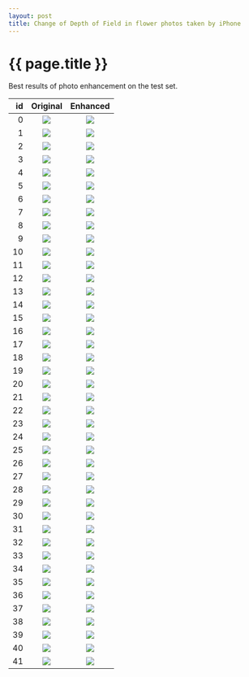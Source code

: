 ```yaml
---
layout: post
title: Change of Depth of Field in flower photos taken by iPhone
---
```

{{ page.title }}
================

Best results of photo enhancement on the test set.

| id | Original | Enhanced |
|---:|:---------:|:----------:|
| 0 | ![]({{site.baseurl}}/images/iphone-to-dslr-flower/test/real_A/c1.staticflickr.com-1-763-32581865124_8e80b0e0f2.jpg) | ![]({{site.baseurl}}/images/iphone-to-dslr-flower/test/fake_B/c1.staticflickr.com-1-763-32581865124_8e80b0e0f2.jpg) | 
| 1 | ![]({{site.baseurl}}/images/iphone-to-dslr-flower/test/real_A/c1.staticflickr.com-3-2887-33395034491_d9f2338994.jpg) | ![]({{site.baseurl}}/images/iphone-to-dslr-flower/test/fake_B/c1.staticflickr.com-3-2887-33395034491_d9f2338994.jpg) | 
| 2 | ![]({{site.baseurl}}/images/iphone-to-dslr-flower/test/real_A/c1.staticflickr.com-3-2910-33041518530_d28ea76c05.jpg) | ![]({{site.baseurl}}/images/iphone-to-dslr-flower/test/fake_B/c1.staticflickr.com-3-2910-33041518530_d28ea76c05.jpg) | 
| 3 | ![]({{site.baseurl}}/images/iphone-to-dslr-flower/test/real_A/c1.staticflickr.com-3-2822-33504455386_52a3077ac8.jpg) | ![]({{site.baseurl}}/images/iphone-to-dslr-flower/test/fake_B/c1.staticflickr.com-3-2822-33504455386_52a3077ac8.jpg) | 
| 4 | ![]({{site.baseurl}}/images/iphone-to-dslr-flower/test/real_A/c1.staticflickr.com-3-2806-33098149442_354c2f26ed.jpg) | ![]({{site.baseurl}}/images/iphone-to-dslr-flower/test/fake_B/c1.staticflickr.com-3-2806-33098149442_354c2f26ed.jpg) | 
| 5 | ![]({{site.baseurl}}/images/iphone-to-dslr-flower/test/real_A/c1.staticflickr.com-9-8073-29656831652_ba1c9e40a9.jpg) | ![]({{site.baseurl}}/images/iphone-to-dslr-flower/test/fake_B/c1.staticflickr.com-9-8073-29656831652_ba1c9e40a9.jpg) | 
| 6 | ![]({{site.baseurl}}/images/iphone-to-dslr-flower/test/real_A/c1.staticflickr.com-4-3907-33269048062_d22145a93d.jpg) | ![]({{site.baseurl}}/images/iphone-to-dslr-flower/test/fake_B/c1.staticflickr.com-4-3907-33269048062_d22145a93d.jpg) | 
| 7 | ![]({{site.baseurl}}/images/iphone-to-dslr-flower/test/real_A/c1.staticflickr.com-9-8432-29733300036_74077df80a.jpg) | ![]({{site.baseurl}}/images/iphone-to-dslr-flower/test/fake_B/c1.staticflickr.com-9-8432-29733300036_74077df80a.jpg) | 
| 8 | ![]({{site.baseurl}}/images/iphone-to-dslr-flower/test/real_A/c1.staticflickr.com-1-435-32277849120_ae4c5dc9be.jpg) | ![]({{site.baseurl}}/images/iphone-to-dslr-flower/test/fake_B/c1.staticflickr.com-1-435-32277849120_ae4c5dc9be.jpg) | 
| 9 | ![]({{site.baseurl}}/images/iphone-to-dslr-flower/test/real_A/c1.staticflickr.com-1-753-33276302616_cc1682b670.jpg) | ![]({{site.baseurl}}/images/iphone-to-dslr-flower/test/fake_B/c1.staticflickr.com-1-753-33276302616_cc1682b670.jpg) | 
| 10 | ![]({{site.baseurl}}/images/iphone-to-dslr-flower/test/real_A/c1.staticflickr.com-3-2812-33098149612_0b603e20c8.jpg) | ![]({{site.baseurl}}/images/iphone-to-dslr-flower/test/fake_B/c1.staticflickr.com-3-2812-33098149612_0b603e20c8.jpg) | 
| 11 | ![]({{site.baseurl}}/images/iphone-to-dslr-flower/test/real_A/c1.staticflickr.com-4-3760-32581867154_d66ff72bdd.jpg) | ![]({{site.baseurl}}/images/iphone-to-dslr-flower/test/fake_B/c1.staticflickr.com-4-3760-32581867154_d66ff72bdd.jpg) | 
| 12 | ![]({{site.baseurl}}/images/iphone-to-dslr-flower/test/real_A/c1.staticflickr.com-3-2946-33041850440_346b2a568e.jpg) | ![]({{site.baseurl}}/images/iphone-to-dslr-flower/test/fake_B/c1.staticflickr.com-3-2946-33041850440_346b2a568e.jpg) | 
| 13 | ![]({{site.baseurl}}/images/iphone-to-dslr-flower/test/real_A/c1.staticflickr.com-6-5577-30372820443_a48d38ee90.jpg) | ![]({{site.baseurl}}/images/iphone-to-dslr-flower/test/fake_B/c1.staticflickr.com-6-5577-30372820443_a48d38ee90.jpg) | 
| 14 | ![]({{site.baseurl}}/images/iphone-to-dslr-flower/test/real_A/c1.staticflickr.com-9-8061-29141610564_80301ff470.jpg) | ![]({{site.baseurl}}/images/iphone-to-dslr-flower/test/fake_B/c1.staticflickr.com-9-8061-29141610564_80301ff470.jpg) | 
| 15 | ![]({{site.baseurl}}/images/iphone-to-dslr-flower/test/real_A/c1.staticflickr.com-1-588-33298041911_b43a06fb00.jpg) | ![]({{site.baseurl}}/images/iphone-to-dslr-flower/test/fake_B/c1.staticflickr.com-1-588-33298041911_b43a06fb00.jpg) | 
| 16 | ![]({{site.baseurl}}/images/iphone-to-dslr-flower/test/real_A/c1.staticflickr.com-1-627-33424927725_d559895993.jpg) | ![]({{site.baseurl}}/images/iphone-to-dslr-flower/test/fake_B/c1.staticflickr.com-1-627-33424927725_d559895993.jpg) | 
| 17 | ![]({{site.baseurl}}/images/iphone-to-dslr-flower/test/real_A/c1.staticflickr.com-4-3896-33384295846_382ccbfd37.jpg) | ![]({{site.baseurl}}/images/iphone-to-dslr-flower/test/fake_B/c1.staticflickr.com-4-3896-33384295846_382ccbfd37.jpg) | 
| 18 | ![]({{site.baseurl}}/images/iphone-to-dslr-flower/test/real_A/c1.staticflickr.com-1-350-32620121711_e5b48f89a5.jpg) | ![]({{site.baseurl}}/images/iphone-to-dslr-flower/test/fake_B/c1.staticflickr.com-1-350-32620121711_e5b48f89a5.jpg) | 
| 19 | ![]({{site.baseurl}}/images/iphone-to-dslr-flower/test/real_A/c1.staticflickr.com-4-3923-33296488541_a6366e1af6.jpg) | ![]({{site.baseurl}}/images/iphone-to-dslr-flower/test/fake_B/c1.staticflickr.com-4-3923-33296488541_a6366e1af6.jpg) | 
| 20 | ![]({{site.baseurl}}/images/iphone-to-dslr-flower/test/real_A/c1.staticflickr.com-4-3928-33149660990_268b66a8a0.jpg) | ![]({{site.baseurl}}/images/iphone-to-dslr-flower/test/fake_B/c1.staticflickr.com-4-3928-33149660990_268b66a8a0.jpg) | 
| 21 | ![]({{site.baseurl}}/images/iphone-to-dslr-flower/test/real_A/c1.staticflickr.com-9-8873-29852080865_d4f1761f21.jpg) | ![]({{site.baseurl}}/images/iphone-to-dslr-flower/test/fake_B/c1.staticflickr.com-9-8873-29852080865_d4f1761f21.jpg) | 
| 22 | ![]({{site.baseurl}}/images/iphone-to-dslr-flower/test/real_A/c1.staticflickr.com-1-647-33098150682_6a1c4b8e9d.jpg) | ![]({{site.baseurl}}/images/iphone-to-dslr-flower/test/fake_B/c1.staticflickr.com-1-647-33098150682_6a1c4b8e9d.jpg) | 
| 23 | ![]({{site.baseurl}}/images/iphone-to-dslr-flower/test/real_A/c1.staticflickr.com-1-506-31771014510_567b1581fe.jpg) | ![]({{site.baseurl}}/images/iphone-to-dslr-flower/test/fake_B/c1.staticflickr.com-1-506-31771014510_567b1581fe.jpg) | 
| 24 | ![]({{site.baseurl}}/images/iphone-to-dslr-flower/test/real_A/c1.staticflickr.com-3-2877-33416588201_ab951ca071.jpg) | ![]({{site.baseurl}}/images/iphone-to-dslr-flower/test/fake_B/c1.staticflickr.com-3-2877-33416588201_ab951ca071.jpg) | 
| 25 | ![]({{site.baseurl}}/images/iphone-to-dslr-flower/test/real_A/c1.staticflickr.com-9-8111-29143645603_a9d118f0a3.jpg) | ![]({{site.baseurl}}/images/iphone-to-dslr-flower/test/fake_B/c1.staticflickr.com-9-8111-29143645603_a9d118f0a3.jpg) | 
| 26 | ![]({{site.baseurl}}/images/iphone-to-dslr-flower/test/real_A/c1.staticflickr.com-4-3782-33041455650_2b1aedf661.jpg) | ![]({{site.baseurl}}/images/iphone-to-dslr-flower/test/fake_B/c1.staticflickr.com-4-3782-33041455650_2b1aedf661.jpg) | 
| 27 | ![]({{site.baseurl}}/images/iphone-to-dslr-flower/test/real_A/c1.staticflickr.com-4-3757-33296421411_7385d9063b.jpg) | ![]({{site.baseurl}}/images/iphone-to-dslr-flower/test/fake_B/c1.staticflickr.com-4-3757-33296421411_7385d9063b.jpg) | 
| 28 | ![]({{site.baseurl}}/images/iphone-to-dslr-flower/test/real_A/c1.staticflickr.com-1-596-32659816223_e5a9dbdca0.jpg) | ![]({{site.baseurl}}/images/iphone-to-dslr-flower/test/fake_B/c1.staticflickr.com-1-596-32659816223_e5a9dbdca0.jpg) | 
| 29 | ![]({{site.baseurl}}/images/iphone-to-dslr-flower/test/real_A/c1.staticflickr.com-1-345-32680547201_16b60bd597.jpg) | ![]({{site.baseurl}}/images/iphone-to-dslr-flower/test/fake_B/c1.staticflickr.com-1-345-32680547201_16b60bd597.jpg) | 
| 30 | ![]({{site.baseurl}}/images/iphone-to-dslr-flower/test/real_A/c1.staticflickr.com-3-2652-32091691024_4034098c2b.jpg) | ![]({{site.baseurl}}/images/iphone-to-dslr-flower/test/fake_B/c1.staticflickr.com-3-2652-32091691024_4034098c2b.jpg) | 
| 31 | ![]({{site.baseurl}}/images/iphone-to-dslr-flower/test/real_A/c1.staticflickr.com-9-8475-29733268536_a7bbae527c.jpg) | ![]({{site.baseurl}}/images/iphone-to-dslr-flower/test/fake_B/c1.staticflickr.com-9-8475-29733268536_a7bbae527c.jpg) | 
| 32 | ![]({{site.baseurl}}/images/iphone-to-dslr-flower/test/real_A/c1.staticflickr.com-3-2669-32085879344_4535ae7aa0.jpg) | ![]({{site.baseurl}}/images/iphone-to-dslr-flower/test/fake_B/c1.staticflickr.com-3-2669-32085879344_4535ae7aa0.jpg) | 
| 33 | ![]({{site.baseurl}}/images/iphone-to-dslr-flower/test/real_A/c1.staticflickr.com-1-335-32713052756_5a4c6a03e4.jpg) | ![]({{site.baseurl}}/images/iphone-to-dslr-flower/test/fake_B/c1.staticflickr.com-1-335-32713052756_5a4c6a03e4.jpg) | 
| 34 | ![]({{site.baseurl}}/images/iphone-to-dslr-flower/test/real_A/c1.staticflickr.com-6-5330-31003476500_5012545c29.jpg) | ![]({{site.baseurl}}/images/iphone-to-dslr-flower/test/fake_B/c1.staticflickr.com-6-5330-31003476500_5012545c29.jpg) | 
| 35 | ![]({{site.baseurl}}/images/iphone-to-dslr-flower/test/real_A/c1.staticflickr.com-1-767-33203467565_28d203b4c3.jpg) | ![]({{site.baseurl}}/images/iphone-to-dslr-flower/test/fake_B/c1.staticflickr.com-1-767-33203467565_28d203b4c3.jpg) | 
| 36 | ![]({{site.baseurl}}/images/iphone-to-dslr-flower/test/real_A/c1.staticflickr.com-6-5485-30656115043_b4145b7ae5.jpg) | ![]({{site.baseurl}}/images/iphone-to-dslr-flower/test/fake_B/c1.staticflickr.com-6-5485-30656115043_b4145b7ae5.jpg) | 
| 37 | ![]({{site.baseurl}}/images/iphone-to-dslr-flower/test/real_A/c1.staticflickr.com-1-772-33179156506_dfe5527bd2.jpg) | ![]({{site.baseurl}}/images/iphone-to-dslr-flower/test/fake_B/c1.staticflickr.com-1-772-33179156506_dfe5527bd2.jpg) | 
| 38 | ![]({{site.baseurl}}/images/iphone-to-dslr-flower/test/real_A/c1.staticflickr.com-3-2290-32680551861_b231003bb4.jpg) | ![]({{site.baseurl}}/images/iphone-to-dslr-flower/test/fake_B/c1.staticflickr.com-3-2290-32680551861_b231003bb4.jpg) | 
| 39 | ![]({{site.baseurl}}/images/iphone-to-dslr-flower/test/real_A/c1.staticflickr.com-1-630-33384375666_cc66287eba.jpg) | ![]({{site.baseurl}}/images/iphone-to-dslr-flower/test/fake_B/c1.staticflickr.com-1-630-33384375666_cc66287eba.jpg) | 
| 40 | ![]({{site.baseurl}}/images/iphone-to-dslr-flower/test/real_A/c1.staticflickr.com-4-3711-33275026566_160ee9b340.jpg) | ![]({{site.baseurl}}/images/iphone-to-dslr-flower/test/fake_B/c1.staticflickr.com-4-3711-33275026566_160ee9b340.jpg) | 
| 41 | ![]({{site.baseurl}}/images/iphone-to-dslr-flower/test/real_A/c1.staticflickr.com-4-3806-33296066071_cd05c989a2.jpg) | ![]({{site.baseurl}}/images/iphone-to-dslr-flower/test/fake_B/c1.staticflickr.com-4-3806-33296066071_cd05c989a2.jpg) | 
